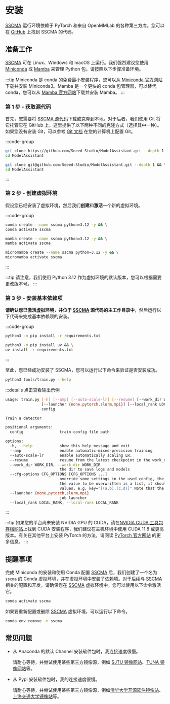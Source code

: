 # 安装

[SSCMA](https://github.com/Seeed-Studio/ModelAssistant) 运行环境依赖于 PyTorch 和来自 OpenMMLab 的各种第三方库。您可以在 [GitHub](https://github.com/Seeed-Studio/ModelAssistant) 上找到 SSCMA 的代码。

## 准备工作

[SSCMA](https://github.com/Seeed-Studio/ModelAssistant) 可在 Linux、Windows 和 macOS 上运行。我们强烈建议您使用 [Miniconda](https://docs.conda.io/en/latest/miniconda.html) 或 [Mamba](https://mamba.readthedocs.io/en/latest/installation/mamba-installation.html) 来管理 Python 包。请按照以下步骤准备环境。

:::tip
Miniconda 是 conda 的免费最小安装程序，您可以从 [Miniconda 官方网站](https://docs.conda.io/en/latest/miniconda.html)下载并安装 Miniconda3。Mamba 是一个更快的 conda 包管理器，可以替代 conda，您可以从 [Mamba 官方网站](https://mamba.readthedocs.io/en/latest/installation/mamba-installation.html)下载并安装 Mamba。
:::

### 第 1 步 - 获取源代码

首先，您需要将 [SSCMA 源代码](https://github.com/Seeed-Studio/ModelAssistant)下载或克隆到本地。对于后者，我们使用 Git 将它托管它在 GitHub 上，这里提供了以下两种不同的克隆方式（选择其中一种）。如果您没有安装 Git，可以参考 [Git 文档](https://git-scm.com/book/en/v2/Getting-Started-Installing-Git) 在您的计算机上配置 Git。

:::code-group

```sh [HTTPS]
git clone https://github.com/Seeed-Studio/ModelAssistant.git --depth 1 && \
cd ModelAssistant
```

```sh [SSH]
git clone git@github.com:Seeed-Studio/ModelAssistant.git --depth 1 && \
cd ModelAssistant
```

:::

### 第 2 步 - 创建虚拟环境

假设您已经安装了虚拟环境，然后我们**创建**和**激活**一个新的虚拟环境。

:::code-group

```sh [Conda]
conda create --name sscma python=3.12 -y && \
conda activate sscma
```

```sh [Mamba]
mamba create --name sscma python=3.12 -y && \
mamba activate sscma
```

```sh [Micromamba]
micromamba create --name sscma python=3.12 -y && \
micromamba activate sscma
```

:::

:::tip
请注意，我们使用 Python 3.12 作为虚拟环境的默认版本，您可以根据需要更改版本号。
:::

### 第 3 步 - 安装基本依赖项

**请确认您已激活虚拟环境，并位于 [SSCMA](https://github.com/Seeed-Studio/ModelAssistant) 源代码的主工作目录中**，然后运行以下代码来完成基本依赖项的安装。

:::code-group

```sh [pip]
python3 -m pip install -r requirements.txt
```

```sh [uv]
python3 -m pip install uv && \
uv install -r requirements.txt
```

:::

至此，您已经成功安装了 SSCMA，您可以运行以下命令来验证是否安装成功。

```sh
python3 tools/train.py --help
```

:::details 点击查看输出示例

```sh
usage: train.py [-h] [--amp] [--auto-scale-lr] [--resume] [--work_dir WORK_DIR] [--cfg-options CFG_OPTIONS [CFG_OPTIONS ...]]
                [--launcher {none,pytorch,slurm,mpi}] [--local_rank LOCAL_RANK]
                config

Train a detector

positional arguments:
  config                train config file path

options:
  -h, --help            show this help message and exit
  --amp                 enable automatic-mixed-precision training
  --auto-scale-lr       enable automatically scaling LR.
  --resume              resume from the latest checkpoint in the work_dir automatically
  --work_dir WORK_DIR, --work-dir WORK_DIR
                        the dir to save logs and models
  --cfg-options CFG_OPTIONS [CFG_OPTIONS ...]
                        override some settings in the used config, the key-value pair in xxx=yyy format will be merged into config file. If
                        the value to be overwritten is a list, it should be like key="[a,b]" or key=a,b It also allows nested list/tuple
                        values, e.g. key="[(a,b),(c,d)]" Note that the quotation marks are necessary and that no white space is allowed.
  --launcher {none,pytorch,slurm,mpi}
                        job launcher
  --local_rank LOCAL_RANK, --local-rank LOCAL_RANK
```

:::

:::tip
如果您的平台尚未安装 NVIDIA GPU 的 CUDA，请在[NVIDIA CUDA 工具包存档网站](https://developer.nvidia.com/cuda-toolkit-archive)上找到 CUDA 安装程序，我们建议在主机环境中使用 CUDA 11.8 或更高版本。有关在其他平台上安装 PyTorch 的方法，请阅读 [PyTorch 官方网站](https://pytorch.org/get-started/locally/) 的更多信息。
:::


## 提醒事项

完成 Miniconda 的安装和使用 Conda 配置 [SSCMA](https://github.com/Seeed-Studio/ModelAssistant) 后，我们创建了一个名为 `sscma` 的 Conda 虚拟环境，并在虚拟环境中安装了依赖项。对于后续与 [SSCMA](https://github.com/Seeed-Studio/ModelAssistant) 相关的配置和开发，请确保您在 [SSCMA](https://github.com/Seeed-Studio/ModelAssistant) 虚拟环境中，您可以使用以下命令激活它。

```sh
conda activate sscma
```

如果要重新配置或删除 [SSCMA](https://github.com/Seeed-Studio/ModelAssistant) 虚拟环境，可以运行以下命令。

```sh
conda env remove -n sscma
```

## 常见问题

- 从 Anaconda 的默认 Channel 安装软件包时，我连接速度很慢。

  请耐心等待，并尝试使用某些第三方镜像源，例如 [SJTU 镜像网站](https://mirror.sjtu.edu.cn/docs/anaconda)、[TUNA 镜像网站](https://mirrors.tuna.tsinghua.edu.cn/help/anaconda)等。

- 从 Pypi 安装软件包时，我的连接速度很慢。

  请耐心等待，并尝试使用某些第三方镜像源，例如[清华大学开源软件镜像站](https://mirrors.tuna.tsinghua.edu.cn/help/pypi)、[上海交通大学镜像站](https://mirror.sjtu.edu.cn/docs/pypi)等。
